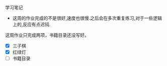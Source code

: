 学习笔记

- 这周的作业完成的不是很好,速度也很慢.之后会在多次重复练习,对于一些逻辑上的,反应有点迟钝.

这周作业只完成两项，书籍目录还没写好。
- [x] 三子棋
- [x] 红绿灯 
- [ ] 书籍目录
